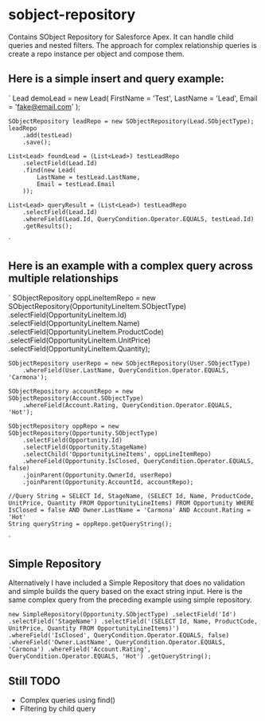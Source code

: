 # sobject-repository

Contains SObject Repository for Salesforce Apex. It can handle child queries and nested filters. The approach for complex relationship queries is create a repo instance per object and compose them.

## Here is a simple insert and query example:

`
    Lead demoLead = new Lead(
        FirstName = 'Test',
        LastName = 'Lead',
        Email = 'fake@email.com'
    );
    
    SObjectRepository leadRepo = new SObjectRepository(Lead.SObjectType);
    leadRepo
        .add(testLead)
        .save();

    List<Lead> foundLead = (List<Lead>) testLeadRepo
        .selectField(Lead.Id)
        .find(new Lead(
            LastName = testLead.LastName,
            Email = testLead.Email
        ));

    List<Lead> queryResult = (List<Lead>) testLeadRepo
        .selectField(Lead.Id)
        .whereField(Lead.Id, QueryCondition.Operator.EQUALS, testLead.Id)
        .getResults();
`

## Here is an example with a complex query across multiple relationships

`
    SObjectRepository oppLineItemRepo = new SObjectRepository(OpportunityLineItem.SObjectType)
        .selectField(OpportunityLineItem.Id)
        .selectField(OpportunityLineItem.Name)
        .selectField(OpportunityLineItem.ProductCode)
        .selectField(OpportunityLineItem.UnitPrice)
        .selectField(OpportunityLineItem.Quantity);
    
    SObjectRepository userRepo = new SObjectRepository(User.SObjectType)
        .whereField(User.LastName, QueryCondition.Operator.EQUALS, 'Carmona');
    
    SObjectRepository accountRepo = new SObjectRepository(Account.SObjectType)
        .whereField(Account.Rating, QueryCondition.Operator.EQUALS, 'Hot');
    
    SObjectRepository oppRepo = new SObjectRepository(Opportunity.SObjectType)
        .selectField(Opportunity.Id)
        .selectField(Opportunity.StageName)
        .selectChild('OpportunityLineItems', oppLineItemRepo)
        .whereField(Opportunity.IsClosed, QueryCondition.Operator.EQUALS, false)
        .joinParent(Opportunity.OwnerId, userRepo)
        .joinParent(Opportunity.AccountId, accountRepo);

    //Query String = SELECT Id, StageName, (SELECT Id, Name, ProductCode, UnitPrice, Quantity FROM OpportunityLineItems) FROM Opportunity WHERE IsClosed = false AND Owner.LastName = 'Carmona' AND Account.Rating = 'Hot'
    String queryString = oppRepo.getQueryString();
`

## Simple Repository

Alternatively I have included a Simple Repository that does no validation and simple builds the query based on the exact string input. Here is the same complex query from the preceding example using simple repository.

`
    new SimpleRepository(Opportunity.SObjectType)
        .selectField('Id')
        .selectField('StageName')
        .selectField('(SELECT Id, Name, ProductCode, UnitPrice, Quantity FROM OpportunityLineItems)')
        .whereField('IsClosed', QueryCondition.Operator.EQUALS, false)
        .whereField('Owner.LastName', QueryCondition.Operator.EQUALS, 'Carmona')
        .whereField('Account.Rating', QueryCondition.Operator.EQUALS, 'Hot')
        .getQueryString();
`

## Still TODO
- Complex queries using find()
- Filtering by child query